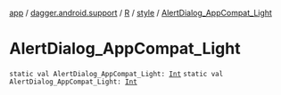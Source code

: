 [app](../../../index.md) / [dagger.android.support](../../index.md) / [R](../index.md) / [style](index.md) / [AlertDialog_AppCompat_Light](./-alert-dialog_-app-compat_-light.md)

# AlertDialog_AppCompat_Light

`static val AlertDialog_AppCompat_Light: `[`Int`](https://kotlinlang.org/api/latest/jvm/stdlib/kotlin/-int/index.html)
`static val AlertDialog_AppCompat_Light: `[`Int`](https://kotlinlang.org/api/latest/jvm/stdlib/kotlin/-int/index.html)